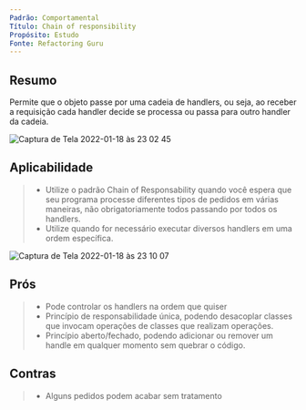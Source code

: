 ```yaml
---
Padrão: Comportamental
Título: Chain of responsibility
Propósito: Estudo
Fonte: Refactoring Guru
---
```


## Resumo

Permite que o objeto passe por uma cadeia de handlers, ou seja, ao receber a requisição
cada handler decide se processa ou passa para outro handler da cadeia.

![Captura de Tela 2022-01-18 às 23 02 45](https://user-images.githubusercontent.com/24915267/150049670-08fcf45b-53c8-4f84-9d92-8b1d1f00125b.png)


## Aplicabilidade

> * Utilize o padrão Chain of Responsability quando você espera que seu programa
> processe diferentes tipos de pedidos em várias maneiras, não obrigatoriamente
> todos passando por todos os handlers.
> * Utilize quando for necessário executar diversos handlers em uma ordem específica.

![Captura de Tela 2022-01-18 às 23 10 07](https://user-images.githubusercontent.com/24915267/150050378-c06f1323-8eaf-48b4-a436-934cf16c8aa2.png)


## Prós
> * Pode controlar os handlers na ordem que quiser
> * Princípio de responsabilidade única, podendo desacoplar classes que invocam
> operações de classes que realizam operações.
> * Princípio aberto/fechado, podendo adicionar ou remover um handle em qualquer momento sem quebrar o código.

## Contras
> * Alguns pedidos podem acabar sem tratamento
